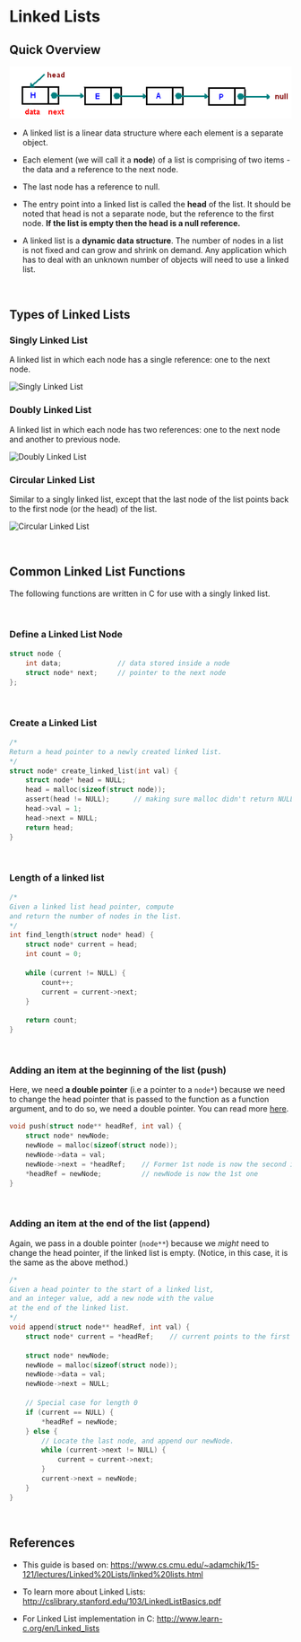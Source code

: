 # Linked Lists

## Quick Overview

![Linked List](images/linkedlist.bmp)

* A linked list is a linear data structure where each element is a separate object.

* Each element (we will call it a **node**) of a list is comprising of two items - the data and a reference to the next node. 
* The last node has a reference to null. 

* The entry point into a linked list is called the **head** of the list. It should be noted that head is not a separate node, but the reference to the first node. **If the list is empty then the head is a null reference.**

* A linked list is a **dynamic data structure**. The number of nodes in a list is not fixed and can grow and shrink on demand. Any application which has to deal with an unknown number of objects will need to use a linked list.

&nbsp;

## Types of Linked Lists
### **Singly Linked List**
A linked list in which each node has a single reference: one to the next node.

![Singly Linked List](http://upload.wikimedia.org/wikipedia/commons/6/6d/Singly-linked-list.svg)


### **Doubly Linked List**
A linked list in which each node has two references: one to the next node and another to previous node.

![Doubly Linked List](http://upload.wikimedia.org/wikipedia/commons/5/5e/Doubly-linked-list.svg)

### **Circular Linked List**
Similar to a singly linked list, except that the last node of the list points back to the first node (or the head) of the list.

![Circular Linked List](http://upload.wikimedia.org/wikipedia/commons/d/df/Circularly-linked-list.svg)

&nbsp;

## Common Linked List Functions

The following functions are written in C for use with a singly linked list.

&nbsp;

### Define a Linked List Node
```c
struct node {
    int data;              // data stored inside a node
    struct node* next;     // pointer to the next node
};
```

&nbsp;

### Create a Linked List
```c
/*
Return a head pointer to a newly created linked list.
*/
struct node* create_linked_list(int val) {
    struct node* head = NULL;
    head = malloc(sizeof(struct node));
    assert(head != NULL);      // making sure malloc didn't return NULL
    head->val = 1;
    head->next = NULL;
    return head;
}


```

&nbsp;

### Length of a linked list
```c
/* 
Given a linked list head pointer, compute
and return the number of nodes in the list.
*/
int find_length(struct node* head) {
    struct node* current = head;
    int count = 0;
    
    while (current != NULL) {
        count++;
        current = current->next;
    }
    
    return count;
}
```

&nbsp;

### Adding an item at the beginning of the list (push)
Here, we need **a double pointer** (i.e a pointer to a ```node*```) because we need to change the head pointer that is 
passed to the function as a function argument, and to do so, we need a double pointer. You can read more [here](http://stackoverflow.com/questions/5580761/why-use-double-pointer-or-why-use-pointers-to-pointers).

```c
void push(struct node** headRef, int val) {
    struct node* newNode;
    newNode = malloc(sizeof(struct node));
    newNode->data = val;
    newNode->next = *headRef;    // Former 1st node is now the second in list
    *headRef = newNode;          // newNode is now the 1st one
}

```

&nbsp;

### Adding an item at the end of the list (append)
Again, we pass in a double pointer (```node**```) because we *might* need to change the head pointer, 
if the linked list is empty. (Notice, in this case, it is the same as the above method.)

```c
/*
Given a head pointer to the start of a linked list,
and an integer value, add a new node with the value
at the end of the linked list.
*/
void append(struct node** headRef, int val) {
    struct node* current = *headRef;    // current points to the first node
    
    struct node* newNode;
    newNode = malloc(sizeof(struct node));
    newNode->data = val;
    newNode->next = NULL;
    
    // Special case for length 0
    if (current == NULL) {
        *headRef = newNode;
    } else {
        // Locate the last node, and append our newNode.
        while (current->next != NULL) {
            current = current->next;
        }
        current->next = newNode;  
    }  
}
```

&nbsp;

## References
* This guide is based on: https://www.cs.cmu.edu/~adamchik/15-121/lectures/Linked%20Lists/linked%20lists.html

* To learn more about Linked Lists: http://cslibrary.stanford.edu/103/LinkedListBasics.pdf

* For Linked List implementation in C: http://www.learn-c.org/en/Linked_lists

